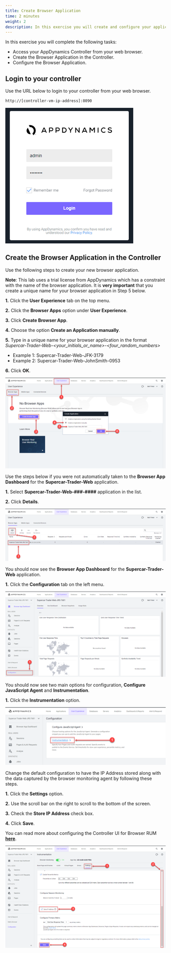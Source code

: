 ```yaml
---
title: Create Browser Application
time: 2 minutes
weight: 2
description: In this exercise you will create and configure your application in the Controller.
---
```


In this exercise you will complete the following tasks:

*   Access your AppDynamics Controller from your web browser.
*   Create the Browser Application in the Controller.
*   Configure the Browser Application.

## Login to your controller

Use the URL below to login to your controller from your web browser.

``` bash
http://[controller-vm-ip-address]:8090
```

![Controller Login Screen](images/controller-login.png)

## Create the Browser Application in the Controller

Use the following steps to create your new browser application.

**Note**: This lab uses a trial license from AppDynamics which has a constraint with the name of the browser application. It is **very important** that you create a unique name for your browser application in Step 5 below.

**1.** Click the **User Experience** tab on the top menu.

**2.** Click the **Browser Apps** option under **User Experience**.

**3.** Click **Create Browser App**.

**4.** Choose the option **Create an Application manually**.

**5.** Type in a unique name for your browser application in the format _Supercar-Trader-Web-<your\_initials\_or\_name>-<four\_random\_numbers>_

*   Example 1: Supercar-Trader-Web-JFK-3179
*   Example 2: Supercar-Trader-Web-JohnSmith-0953  
    

**6.** Click **OK**.

![BRUM Dash 1](images/03-brum-dashboard-01.png)

Use the steps below if you were not automatically taken to the **Browser App Dashboard** for the **Supercar-Trader-Web** application.

**1.** Select **Supercar-Trader-Web-###-####** application in the list.

**2.** Click **Details**.

![BRUM Dash 2](images/03-brum-dashboard-02.png)

You should now see the **Browser App Dashboard** for the **Supercar-Trader-Web** application.

**1.** Click the **Configuration** tab on the left menu.

![BRUM Dash 3](images/03-brum-dashboard-03.png)

You should now see two main options for configuration, **Configure JavaScript Agent** and **Instrumentation**.

**1.** Click the **Instrumentation** option.

![BRUM Dash 4](images/03-brum-dashboard-04.png)

Change the default configuration to have the IP Address stored along with the data captured by the browser monitoring agent by following these steps.

**1.** Click the **Settings** option.

**2.** Use the scroll bar on the right to scroll to the bottom of the screen.

**3.** Check the **Store IP Address** check box.

**4.** Click **Save**.

You can read more about configuring the Controller UI for Browser RUM [**here**](https://help.splunk.com/en/appdynamics-saas/end-user-monitoring/25.7.0/end-user-monitoring/browser-monitoring/browser-real-user-monitoring/overview-of-the-controller-ui-for-browser-rum/configure-the-controller-ui-for-browser-rum).

![BRUM Dash 5](images/03-brum-dashboard-05.png)
